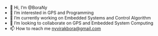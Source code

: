 - 👋 Hi, I’m @BoraNy
- 👀 I’m interested in GPS and Programming
- 🌱 I’m currently working on Embedded Systems and Control Algorithm
- 💞️ I’m looking to collaborate on GPS and Embedded System Computing
- 📫 How to reach me nyvirakbora@gmail.com

<!---
BoraNy/BoraNy is a ✨ special ✨ repository because its `README.md` (this file) appears on your GitHub profile.
You can click the Preview link to take a look at your changes.
--->
